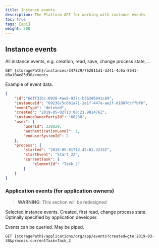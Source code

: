 ```yaml
---
title: Instance events
description: The Platform API for working with instance events
toc: true
tags: [api]
weight: 200
---
```


## Instance events

All instance events, e.g. creation, read, save, change process state, ...

```http
GET {storagePath}/instances/347829/762011d1-d341-4c0a-8641-d8a104e83d30/events
```

Example of event data.

```json
{
    "id":"6dff32bc-0928-4ae8-937c-b362d6941c89",
    "instanceId": "60238/5c6b1a71-2e1f-447a-ae2f-d1807dcffbfb",
    "eventType": "deleted",
    "created": "2019-05-02T13:08:21.981476Z",
    "instanceOwnerPartyId": "60238",
    "user": {
        "userId": 338829,
        "authenticationLevel": 1,
        "enduserSystemId": 2
    },
    "process": {
        "started": "2019-05-01T12:45:01.3233Z",
        "startEvent": "Start_22",
        "currentTask": {
            "elementId": "Task_2"
        }
    }
}
```
### Application events (for application owners)

> **WARNING**: This section will be redesigned

Selected instance events. Created, first read, change process state. Optinally specified by application developer.

Events can be queried. May be piped.

```http
GET {storagePath}/applications/org/app/events?created=gte:2019-03-30&process.currentTask=Task_2
```
